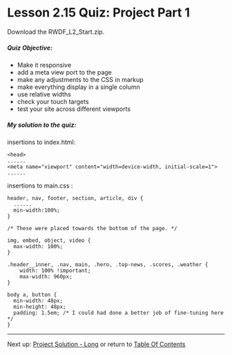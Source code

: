 # Lesson 2.15 Quiz: Project Part 1

Download the RWDF_L2_Start.zip.

##### Quiz Objective: 
- Make it responsive
- add a meta view port to the page
- make any adjustments to the CSS in markup
- make everything display in a single column
- use relative widths
- check your touch targets
- test your site across different viewports

##### My solution to the quiz:
insertions to index.html:
```
<head>
......
<meta name="viewport" content="width=device-width, initial-scale=1">
......
```
insertions to main.css :
```
header, nav, footer, section, article, div {
  ......
  min-width:100%;
}

/* These were placed towards the bottom of the page. */

img, embed, object, video {
  max-width: 100%;
}

.header__inner, .nav, main, .hero, .top-news, .scores, .weather {
	width: 100% !important;
	max-width: 960px;
}

body a, button {
  min-width: 48px;
  min-height: 48px;
  padding: 1.5em; /* I could had done a better job of fine-tuning here */
}

```

- - -
Next up: [Project Solution - Long](ND024_Part2_Lesson02_16.md) or return to [Table Of Contents](./ND024_TableOfContents.md)
